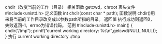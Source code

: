 chdir（改变当前的工作（目录）
相关函数
getcwd，chroot
表头文件
#include<unistd.h>
定义函数
int chdir(const char * path);
函数说明
chdir()用来将当前的工作目录改变成以参数path所指的目录。
返回值
执行成功则返回0，失败返回-1，errno为错误代码。
范例
#include<unistd.h>
main()
{
chdir(“/tmp”);
printf(“current working directory: %s\n”,getcwd(NULL,NULL));
}
执行
current working directory :/tmp
